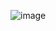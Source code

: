 
![image](https://github.com/Ranero189/Ranero189/assets/110306388/6bc960ac-a139-462f-b7ec-999f7d0cd0e1)
